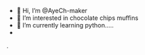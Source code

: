 - 👋 Hi, I’m @AyeCh-maker
- 👀 I’m interested in chocolate chips muffins
- 🌱 I’m currently learning python.....
- 
.

<!---
AyeCh-maker/AyeCh-maker is a ✨ special ✨ repository because its `README.md` (this file) appears on your GitHub profile.
You can click the Preview link to take a look at your changes.
--->
